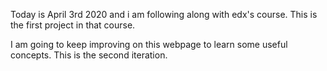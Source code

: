 Today is April 3rd 2020 and i am following along with edx's course.
This is the first project in that course.

I am going to keep improving on this webpage to learn some useful concepts.
This is the second iteration.
